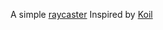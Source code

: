 A simple [raycaster](https://bhavesh932004.github.io/raycaster/)
Inspired by [Koil](https://github.com/tsoding/koil)


